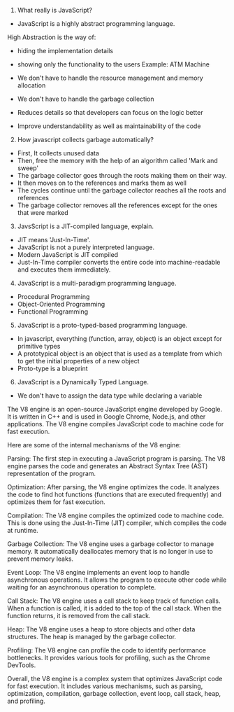 <!-- Introduction to Javascript -->

1. What really is JavaScript?

- JavaScript is a highly abstract programming language.

High Abstraction is the way of:
- hiding the implementation details
- showing only the functionality to the users
Example: ATM Machine 

- We don't have to handle the resource management and memory allocation
- We don't have to handle the garbage collection
- Reduces details so that developers can focus on the logic better
- Improve understandability as well as maintainability of the code

2. How javascript collects garbage automatically?

- First, It collects unused data
- Then, free the memory with the help of an algorithm called 'Mark and sweep'
- The garbage collector goes through the roots making them on their way.
- It then moves on to the references and marks them as well
- The cycles continue until the garbage collector reaches all the roots and references
- The garbage collector removes all the references except for the ones that were marked

3. JavsScript is a JIT-compiled language, explain.

- JIT means 'Just-In-Time'. 
- JavaScript is not a purely interpreted language.
- Modern JavaScript is JIT compiled
- Just-In-Time compiler converts the entire code into machine-readable and executes them immediately.

4. JavaScript is a multi-paradigm programming language.

- Procedural Programming
- Object-Oriented Programming
- Functional Programming

5. JavaScript is a proto-typed-based programming language.

- In javascript, everything (function, array, object) is an object except for primitive types
- A prototypical object is an object that is used as a template from which to get the initial properties of a new object
- Proto-type is a blueprint

6. JavaScript is a Dynamically Typed Language.

- We don't have to assign the data type while declaring a variable


<!-- JavaScript Engine V8 Internal mechanism -->

The V8 engine is an open-source JavaScript engine developed by Google. It is written in C++ and is used in Google Chrome, Node.js, and other applications. The V8 engine compiles JavaScript code to machine code for fast execution.

Here are some of the internal mechanisms of the V8 engine:

Parsing: The first step in executing a JavaScript program is parsing. The V8 engine parses the code and generates an Abstract Syntax Tree (AST) representation of the program.

Optimization: After parsing, the V8 engine optimizes the code. It analyzes the code to find hot functions (functions that are executed frequently) and optimizes them for fast execution.

Compilation: The V8 engine compiles the optimized code to machine code. This is done using the Just-In-Time (JIT) compiler, which compiles the code at runtime.

Garbage Collection: The V8 engine uses a garbage collector to manage memory. It automatically deallocates memory that is no longer in use to prevent memory leaks.

Event Loop: The V8 engine implements an event loop to handle asynchronous operations. It allows the program to execute other code while waiting for an asynchronous operation to complete.

Call Stack: The V8 engine uses a call stack to keep track of function calls. When a function is called, it is added to the top of the call stack. When the function returns, it is removed from the call stack.

Heap: The V8 engine uses a heap to store objects and other data structures. The heap is managed by the garbage collector.

Profiling: The V8 engine can profile the code to identify performance bottlenecks. It provides various tools for profiling, such as the Chrome DevTools.

Overall, the V8 engine is a complex system that optimizes JavaScript code for fast execution. It includes various mechanisms, such as parsing, optimization, compilation, garbage collection, event loop, call stack, heap, and profiling.


<!--  JavaScript Execution Context and Call stack -->

